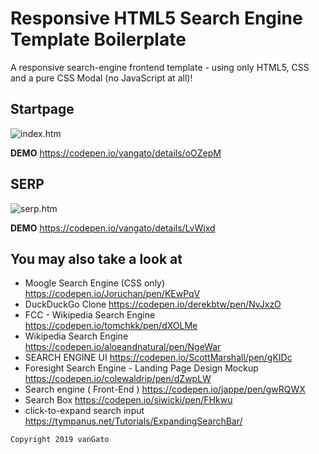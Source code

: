 Responsive HTML5 Search Engine Template Boilerplate
===================================================

A responsive search-engine frontend template - using only HTML5, CSS and a pure CSS Modal (no JavaScript at all)!


Startpage
---------
![index.htm](https://raw.githubusercontent.com/vanGato/search-engine-template/master/img/screen-index.jpg)

**DEMO** https://codepen.io/vangato/details/oOZepM

SERP
----
![serp.htm](https://raw.githubusercontent.com/vanGato/search-engine-template/master/img/screen-serp.jpg)

**DEMO** https://codepen.io/vangato/details/LvWjxd

You may also take a look at
---------------------------

* Moogle Search Engine (CSS only) https://codepen.io/Joruchan/pen/KEwPqV
* DuckDuckGo Clone https://codepen.io/derekbtw/pen/NvJxzO
* FCC - Wikipedia Search Engine https://codepen.io/tomchkk/pen/dXOLMe
* Wikipedia Search Engine https://codepen.io/aloeandnatural/pen/NgeWar
* SEARCH ENGINE UI https://codepen.io/ScottMarshall/pen/gKIDc
* Foresight Search Engine - Landing Page Design Mockup https://codepen.io/colewaldrip/pen/dZwpLW
* Search engine ( Front-End ) https://codepen.io/jappe/pen/gwRQWX
* Search Box https://codepen.io/siwicki/pen/FHkwu
* click-to-expand search input https://tympanus.net/Tutorials/ExpandingSearchBar/


``Copyright 2019 vanGato``
